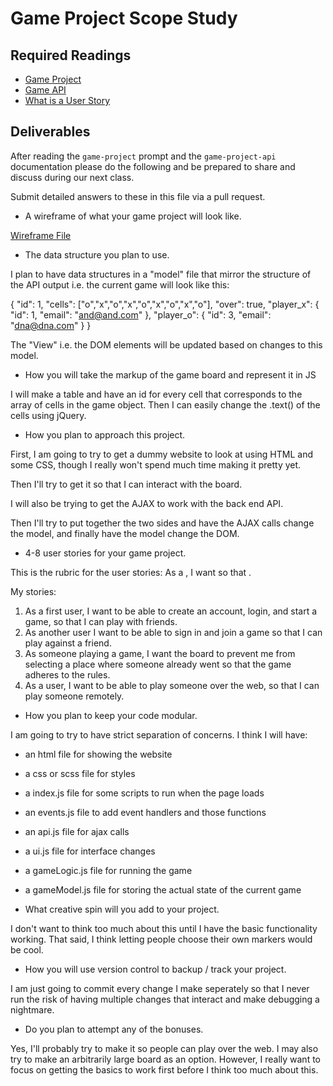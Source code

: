 # Game Project Scope Study

## Required Readings

-   [Game Project](https://github.com/ga-wdi-boston/game-project)
-   [Game API](https://github.com/ga-wdi-boston/game-project-api)
-   [What is a User Story](http://searchsoftwarequality.techtarget.com/definition/user-story)

## Deliverables

After reading the `game-project` prompt and the `game-project-api` documentation
please do the following and be prepared to share and discuss during our next
class.

Submit detailed answers to these in this file via a pull request.

-   A wireframe of what your game project will look like.

[Wireframe File](https://github.com/MishaHerscu/game-project-scope-study/blob/response/TicTacToeWireframe.bmpr)

-   The data structure you plan to use.

I plan to have data structures in a "model" file that mirror the structure of
the API output i.e. the current game will look like this:

{
  "id": 1,
  "cells": ["o","x","o","x","o","x","o","x","o"],
  "over": true,
  "player_x": {
    "id": 1,
    "email": "and@and.com"
  },
  "player_o": {
    "id": 3,
    "email": "dna@dna.com"
  }
}

The "View" i.e. the DOM elements will be updated based on changes to this model.

-   How you will take the markup of the game board and represent it in JS

I will make a table and have an id for every cell that corresponds to the
array of cells in the game object. Then I can easily change the .text() of
the cells using jQuery.

-   How you plan to approach this project.

First, I am going to try to get a dummy website to look at using HTML
and some CSS, though I really won't spend much time making it pretty yet.

Then I'll try to get it so that I can interact with the board.

I will also be trying to get the AJAX to work with the back end API.

Then I'll try to put together the two sides and have the AJAX calls change
the model, and finally have the model change the DOM.

-   4-8 user stories for your game project.

This is the rubric for the user stories:
As a <role>, I want <feature> so that <reason>.

My stories:
1. As a first user, I want to be able to create an account, login, and start a game, so
that I can play with friends.
2. As another user I want to be able to sign in and join a game so that I can
play against a friend.
3. As someone playing a game, I want the board to prevent me from selecting
a place where someone already went so that the game adheres to the rules.
4. As a user, I want to be able to play someone over the web, so that I can
play someone remotely.

-   How you plan to keep your code modular.

I am going to try to have strict separation of concerns. I think I will have:
- an html file for showing the website
- a css or scss file for styles
- a index.js file for some scripts to run when the page loads
- an events.js file to add event handlers and those functions
- an api.js file for ajax calls
- a ui.js file for interface changes
- a gameLogic.js file for running the game
- a gameModel.js file for storing the actual state of the current game

-   What creative spin will you add to your project.

I don't want to think too much about this until I have the basic functionality
working. That said, I think letting people choose their own markers would be
cool.

-   How you will use version control to backup / track your project.

I am just going to commit every change I make seperately so that I never run
the risk of having multiple changes that interact and make debugging a
nightmare.

-   Do you plan to attempt any of the bonuses.

Yes, I'll probably try to make it so people can play over the web. I may also
try to make an arbitrarily large board as an option. However, I really want to
focus on getting the basics to work first before I think too much about this.
